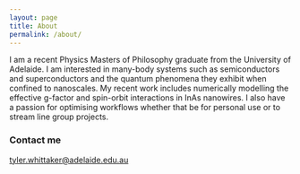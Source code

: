 ```yaml
---
layout: page
title: About
permalink: /about/
---
```


I am a recent Physics Masters of Philosophy graduate from the University of Adelaide. I am interested in many-body systems such as semiconductors and superconductors and the quantum phenomena they exhibit when confined to nanoscales. My recent work includes numerically modelling the effective g-factor and spin-orbit interactions in InAs nanowires. I also have a passion for optimising workflows whether that be for personal use or to stream line group projects.

### Contact me

[tyler.whittaker@adelaide.edu.au](mailto:tyler.whittaker@adelaide.edu.au)
